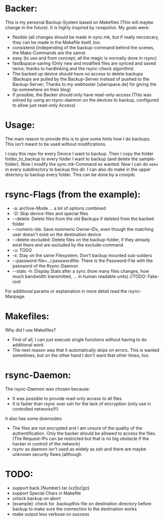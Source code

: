 Backer:
=======
This is my personal Backup-System based on Makefiles (This will maybe change in the future). It is highly inspired by rsnapshot. My goals were:
* flexible (all changes should be made in sync.mk, but if really neccecary, they can be made in the Makefile itself, too.
* consistend (independing of the backup-command behind the scenes, the Make-Commands are the same)
* easy (to use and from concept; all the magic is normally done in rsync)
* fast&space-saving (Only new and modified files are synced and saved twice; thanks to hardlinking and the rsync-check algorithm)
* The backed up device should have no access to delete backups (Backups are pulled by the Backup-Server instead of pushed to the Backup-Server; Thanks to my webhoster [uberspace.de] for giving the tip somewhere on their blog)
* If possible, the Backer should only have read-only-access (This was solved by using an rsync-daemon on the devices to backup, configured to allow just read-only Access)

Usage:
======
The main reason to provide this is to give some hints how I do backups. This isn't meant to be used without modifications.

I copy this repo for every Device I want to backup. Then I copy the folder folder_to_backup to every folder I want to backup (and delete the sample-folder). Now I modify the sync.mk-Command as wanted. Now I can do ```make``` in every subdirectory to backup this dir. I can also do make in the upper directory to backup every folder. This can be done by a cronjob.

rsync-Flags (from the example):
===============================
* -a: archive-Mode ... a lot of options combined
* -D: Skip device-files and special files
* --delete: Delete files from the old Backups if deleted from the backed folder
* --numeric-ids: Save nummeric Owner-IDs, even though the matching user doesn't exist on the destination device
* --delete-excluded: Delete files on the backup-folder, if they already exist there and are excluded by the exclude-command
* -u: TODO
* -x: Stay on the same Filesystem; Don't backup mounted sub-solders
* --password-file=../.passwordfile: There is the Password-File with the password of the Rsync-Daemon
* --stats -h: Display Stats after a sync (how many files changes, how much bandwidth transmitted, ... in human readable units)
//TODO: Fake-root

For additional params or explaination in more detail read the rsync-Manpage.

Makefiles:
==========
Why did I use Makefiles?

* First of all, I can just execute single functions without having to do additional work
* The next reason was that it automatically skips on errors. This is wanted sometimes, but on the other hand I don't want that other times, too.

rsync-Daemon:
=============
The rsync-Daemon was chosen because:
* It was possible to provide read-only access to all files
* It is faster than rsync over ssh for the lack of encryption (only use in controlled networks!!!)

It also has some downsides:
* The files are not encrypted and I am unsure of the quality of the authentification. Only the backer should be allowed to access the files. (The Request-IPs can be restricted but that is no big obstacle if the hacker in controll of the network)
* rsync as daemon isn't used as widely as ssh and there are maybe unknown security flaws (although 

TODO:
=====
* support back.{Number}.tar.{xz|bz|gz}
* support Special Chars in Makefile
* unlock backup on abort
* [example]: check for .backupthis-file on destination directory before backup to make sure the connection to the destination works
* make output less verbose on success
